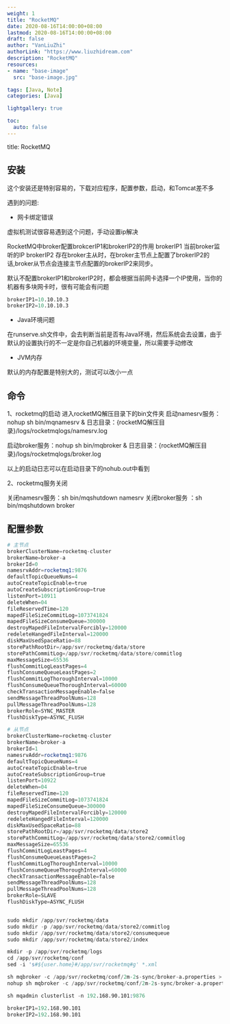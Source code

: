 ```yaml
---
weight: 1
title: "RocketMQ"
date: 2020-08-16T14:00:00+08:00
lastmod: 2020-08-16T14:00:00+08:00
draft: false
author: "VanLiuZhi"
authorLink: "https://www.liuzhidream.com"
description: "RocketMQ"
resources:
- name: "base-image"
  src: "base-image.jpg"

tags: [Java, Note]
categories: [Java]

lightgallery: true

toc:
  auto: false
---
```


title: RocketMQ


<!-- more -->

## 安装

这个安装还是特别容易的，下载对应程序，配置参数，启动，和Tomcat差不多

遇到的问题:

- 网卡绑定错误

虚拟机测试很容易遇到这个问题，手动设置ip解决

RocketMQ中broker配置brokcerIP1和brokerIP2的作用
brokerIP1 当前broker监听的IP
brokerIP2 存在broker主从时，在broker主节点上配置了brokerIP2的话,broker从节点会连接主节点配置的brokerIP2来同步。

默认不配置brokerIP1和brokerIP2时，都会根据当前网卡选择一个IP使用，当你的机器有多块网卡时，很有可能会有问题

```s
brokerIP1=10.10.10.3
brokerIP2=10.10.10.3
```

- Java环境问题

在runserve.sh文件中，会去判断当前是否有Java环境，然后系统会去设置，由于默认的设置执行的不一定是你自己机器的环境变量，所以需要手动修改

- JVM内存

默认的内存配置是特别大的，测试可以改小一点

## 命令

1、rocketmq的启动
进入rocketMQ解压目录下的bin文件夹
启动namesrv服务：nohup sh bin/mqnamesrv &
日志目录：{rocketMQ解压目录}/logs/rocketmqlogs/namesrv.log

启动broker服务：nohup sh bin/mqbroker &
日志目录：{rocketMQ解压目录}/logs/rocketmqlogs/broker.log

以上的启动日志可以在启动目录下的nohub.out中看到

2、rocketmq服务关闭

关闭namesrv服务：sh bin/mqshutdown namesrv
关闭broker服务 ：sh bin/mqshutdown broker

## 配置参数

```s
# 主节点
brokerClusterName=rocketmq-cluster
brokerName=broker-a
brokerId=0
namesrvAddr=rocketmq1:9876
defaultTopicQueueNums=4
autoCreateTopicEnable=true
autoCreateSubscriptionGroup=true
listenPort=10911
deleteWhen=04
fileReservedTime=120
mapedFileSizeCommitLog=1073741824
mapedFileSizeConsumeQueue=300000
destroyMapedFileIntervalForcibly=120000
redeleteHangedFileInterval=120000
diskMaxUsedSpaceRatio=88
storePathRootDir=/app/svr/rocketmq/data/store
storePathCommitLog=/app/svr/rocketmq/data/store/commitlog
maxMessageSize=65536
flushCommitLogLeastPages=4
flushConsumeQueueLeastPages=2
flushCommitLogThoroughInterval=10000
flushConsumeQueueThoroughInterval=60000
checkTransactionMessageEnable=false
sendMessageThreadPoolNums=128
pullMessageThreadPoolNums=128
brokerRole=SYNC_MASTER
flushDiskType=ASYNC_FLUSH

# 从节点
brokerClusterName=rocketmq-cluster
brokerName=broker-a
brokerId=1 
namesrvAddr=rocketmq1:9876
defaultTopicQueueNums=4
autoCreateTopicEnable=true
autoCreateSubscriptionGroup=true
listenPort=10922
deleteWhen=04
fileReservedTime=120
mapedFileSizeCommitLog=1073741824
mapedFileSizeConsumeQueue=300000
destroyMapedFileIntervalForcibly=120000
redeleteHangedFileInterval=120000
diskMaxUsedSpaceRatio=88
storePathRootDir=/app/svr/rocketmq/data/store2
storePathCommitLog=/app/svr/rocketmq/data/store2/commitlog
maxMessageSize=65536
flushCommitLogLeastPages=4
flushConsumeQueueLeastPages=2
flushCommitLogThoroughInterval=10000
flushConsumeQueueThoroughInterval=60000
checkTransactionMessageEnable=false
sendMessageThreadPoolNums=128
pullMessageThreadPoolNums=128
brokerRole=SLAVE
flushDiskType=ASYNC_FLUSH


sudo mkdir /app/svr/rocketmq/data
sudo mkdir -p /app/svr/rocketmq/data/store2/commitlog
sudo mkdir /app/svr/rocketmq/data/store2/consumequeue
sudo mkdir /app/svr/rocketmq/data/store2/index

mkdir -p /app/svr/rocketmq/logs
cd /app/svr/rocketmq/conf
sed -i 's#${user.home}#/app/svr/rocketmq#g' *.xml

sh mqbroker -c /app/svr/rocketmq/conf/2m-2s-sync/broker-a.properties > /dev/null 2>&1 &
nohup sh mqbroker -c /app/svr/rocketmq/conf/2m-2s-sync/broker-a.properties &

sh mqadmin clusterlist -n 192.168.90.101:9876

brokerIP1=192.168.90.101
brokerIP2=192.168.90.101
```
